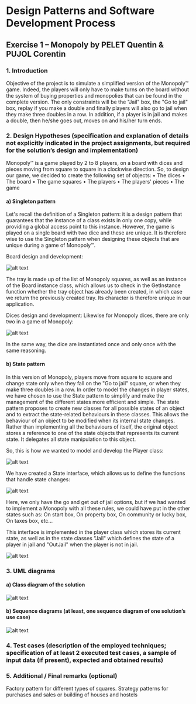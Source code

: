 # Design Patterns and Software Development Process
## Exercise 1 – Monopoly by PELET Quentin & PUJOL Corentin

### 1. Introduction 

Objective of the project is to simulate a simplified version of the Monopoly™ game. Indeed, the players will only have to make turns on the board without the system of buying properties and monopolies that can be found in the complete version. The only constraints will be the "Jail" box, the "Go to jail" box, replay if you make a double and finally players will also go to jail when they make three doubles in a row. In addition, if a player is in jail and makes a double, then he/she goes out, moves on and his/her turn ends.

### 2. Design Hypotheses (specification and explanation of details not explicitly indicated in the project assignments, but required for the solution’s design and implementation) 

Monopoly™ is a game played by 2 to 8 players, on a board with dices and pieces moving from square to square in a clockwise direction. So, to design our game, we decided to create the following set of objects:
•	The dices
•	The board
•	The game squares
•	The players
•	The players' pieces
•	The game

#### a)	Singleton pattern

Let's recall the definition of a Singleton pattern: it is a design pattern that guarantees that the instance of a class exists in only one copy, while providing a global access point to this instance. However, the game is played on a single board with two dice and these are unique. It is therefore wise to use the Singleton pattern when designing these objects that are unique during a game of Monopoly™.

Board design and development:

![alt text](https://github.com/corentin-pujol/Monopoly/edit/main/1.JPG?raw=true)

The tray is made up of the list of Monopoly squares, as well as an instance of the Board instance class, which allows us to check in the GetInstance function whether the tray object has already been created, in which case we return the previously created tray. Its character is therefore unique in our application.

Dices design and development:
Likewise for Monopoly dices, there are only two in a game of Monopoly:

![alt text](https://github.com/corentin-pujol/Monopoly/edit/main/2.JPG?raw=true)

In the same way, the dice are instantiated once and only once with the same reasoning.


#### b)	State pattern

In this version of Monopoly, players move from square to square and change state only when they fall on the "Go to jail" square, or when they make three doubles in a row. In order to model the changes in player states, we have chosen to use the State pattern to simplify and make the management of the different states more efficient and simple.
The state pattern proposes to create new classes for all possible states of an object and to extract the state-related behaviours in these classes. This allows the behaviour of an object to be modified when its internal state changes.
Rather than implementing all the behaviours of itself, the original object stores a reference to one of the state objects that represents its current state. It delegates all state manipulation to this object.

So, this is how we wanted to model and develop the Player class:

![alt text](https://github.com/corentin-pujol/Monopoly/edit/main/3.JPG?raw=true)

We have created a State interface, which allows us to define the functions that handle state changes:
 
![alt text](https://github.com/corentin-pujol/Monopoly/edit/main/7.JPG?raw=true)

Here, we only have the go and get out of jail options, but if we had wanted to implement a Monopoly with all these rules, we could have put in the other states such as: On start box, On property box, On community or lucky box, On taxes box, etc...

This interface is implemented in the player class which stores its current state, as well as in the state classes "Jail" which defines the state of a player in jail and "OutJail" when the player is not in jail.

![alt text](https://github.com/corentin-pujol/Monopoly/edit/main/4.JPG?raw=true)

### 3. UML diagrams

#### a)	Class diagram of the solution 

![alt text](https://github.com/corentin-pujol/Monopoly/edit/main/5.png?raw=true)

#### b)	Sequence diagrams (at least, one sequence diagram of one solution’s use case) 

![alt text](https://github.com/corentin-pujol/Monopoly/edit/main/6.png?raw=true)

### 4. Test cases (description of the employed techniques; specification of at least 2 executed test cases, a sample of input data (if present), expected and obtained results) 

### 5. Additional / Final remarks (optional)

Factory pattern for different types of squares.
Strategy patterns for purchases and sales or building of houses and hostels
